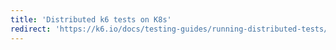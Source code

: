 ```yaml
---
title: 'Distributed k6 tests on K8s'
redirect: 'https://k6.io/docs/testing-guides/running-distributed-tests/'
---
```

